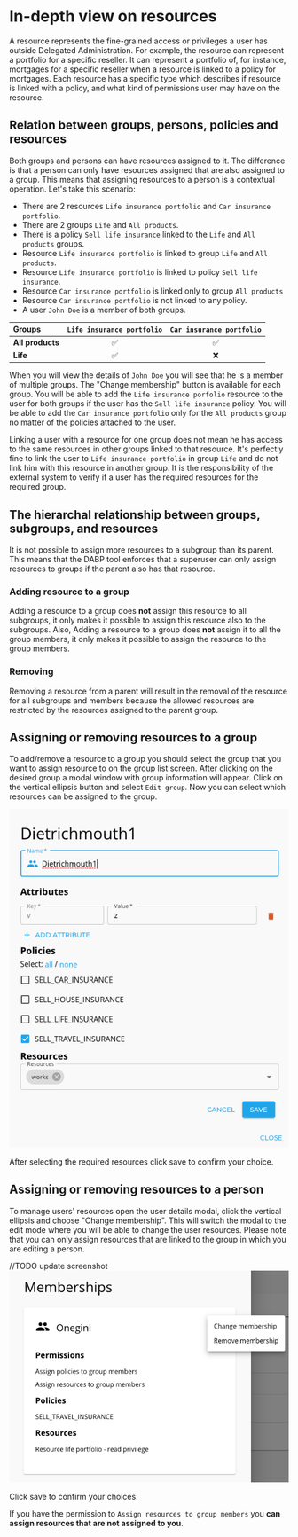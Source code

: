 # In-depth view on resources
A resource represents the fine-grained access or privileges a user has outside Delegated Administration. 
For example, the resource can represent a portfolio for a specific reseller.
It can represent a portfolio of, for instance, mortgages for a specific reseller when a resource is linked to a policy for mortgages.
Each resource has a specific type which describes if resource is linked with a policy, and what kind of permissions user may have on the resource.

## Relation between groups, persons, policies and resources
Both groups and persons can have resources assigned to it. The difference is that a person can only have resources assigned that are also assigned to a group.
This means that assigning resources to a person is a contextual operation.
Let's take this scenario:

- There are 2 resources `Life insurance portfolio` and `Car insurance portfolio`. 
- There are  2 groups `Life` and `All products`.
- There is a policy `Sell life insurance` linked to the `Life` and `All products` groups. 
- Resource `Life insurance portfolio` is linked to group `Life` and `All products`.
- Resource `Life insurance portfolio` is linked to policy `Sell life insurance`.
- Resource `Car insurance portfolio` is linked only to group `All products`
- Resource `Car insurance portfolio` is not linked to any policy.
- A user `John Doe` is a member of both groups. 


| Groups                | `Life insurance portfolio` | `Car insurance portfolio` |
| :-------------------- | :-------------------: | :------------------: |
| **All products**      |      ✅       |    ✅     |
| **Life** 				|      ✅       |    ❌     |


When you will view the details of `John Doe` you will see that he is a member of multiple groups.
The "Change membership" button is available for each group. 
You will be able to add the `Life insurance porfolio` resource to the user for both groups if the user has the `Sell life insurance` policy.
You will be able to add the `Car insurance portfolio` only for the `All products` group no matter of the policies attached to the user.

Linking a user with a resource for one group does not mean he has access to the same resources in other groups linked to that resource.
It's perfectly fine to link the user to `Life insurance portfolio` in group `Life` and do not link him with this resource in another group.
It is the responsibility of the external system to verify if a user has the required resources for the required group.

## The hierarchal relationship between groups, subgroups, and resources
It is not possible to assign more resources to a subgroup than its parent. This means that the DABP tool enforces that a superuser can only assign resources to groups if the parent also has that resource. 

### Adding resource to a group
Adding a resource to a group does **not** assign this resource to all subgroups, it only makes it possible to assign this resource also to the subgroups. 
Also, Adding a resource to a group does **not** assign it to all the group members, it only makes it possible to assign the resource to the group members.

### Removing 
Removing a resource from a parent will result in the removal of the resource for all subgroups and members because the allowed resources are restricted by the resources assigned to the parent group.

## Assigning or removing resources to a group
To add/remove a resource to a group you should select the group that you want to assign resource to on the group list screen.
After clicking on the desired group a modal window with group information will appear. Click on the vertical ellipsis button and select `Edit group`.
Now you can select which resources can be assigned to the group.

![edit group dialog](../../img/edit-group-dialog.png)

After selecting the required resources click save to confirm your choice.

## Assigning or removing resources to a person
To manage users' resources open the user details modal, click the vertical ellipsis and choose "Change membership".
This will switch the modal to the edit mode where you will be able to change the user resources.
Please note that you can only assign resources that are linked to the group in which you are editing a person.


//TODO update screenshot
![edit person dialog](../../img/edit-person.png)

Click save to confirm your choices.

If you have the permission to `Assign resources to group members` you **can assign resources that are not assigned to you**.
